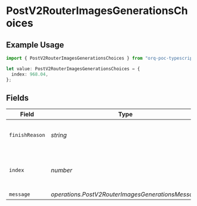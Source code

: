 # PostV2RouterImagesGenerationsChoices

## Example Usage

```typescript
import { PostV2RouterImagesGenerationsChoices } from "orq-poc-typescript/models/operations";

let value: PostV2RouterImagesGenerationsChoices = {
  index: 968.04,
};
```

## Fields

| Field                                             | Type                                              | Required                                          | Description                                       |
| ------------------------------------------------- | ------------------------------------------------- | ------------------------------------------------- | ------------------------------------------------- |
| `finishReason`                                    | *string*                                          | :heavy_minus_sign:                                | The reason for finishing the generation           |
| `index`                                           | *number*                                          | :heavy_check_mark:                                | The index of the choice in the list of choices.   |
| `message`                                         | *operations.PostV2RouterImagesGenerationsMessage* | :heavy_minus_sign:                                | N/A                                               |